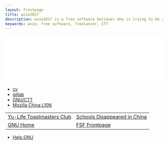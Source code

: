 ```yaml
---
layout: frontpage
title: wxie2017
description: wxie2017 is a free software believer who is trying to be a freelancer working with free software.
keywords: wxie, free software, freelancer, CTT
---
```


<iframe src="//static.fsf.org/nosvn/banners/202206fundraiser/" scrolling="no"
  style="width: 100%; height: 150px; display: block; margin: 0; border: 0 none; overflow: hidden;">
</iframe>

<div class="navbar">
  <div class="navbar-inner">
      <ul class="nav">
          <li><a href="{{ BASE_PATH }}/assets/cv.pdf">cv</a></li>
<!-- no github anymore         <li><a href="https://github.com/wxie2017">github</a></li>  -->
          <li><a href="https://gitlab.com/wxie2017">gitlab</a></li>
          <li><a href="https://savannah.gnu.org/projects/www-zh-cn/">GNU/CTT</a></li>
          <li><a href="https://community.mozilla.org/groups/mozilla-china-l10n/">Mozilla China L10N</a></li>
      </ul>
  </div>
</div>

<table class="wide">
<tr>
  <td class="left">
    <a href="https://yulifeclub.gitlab.io/">Yu-Life Toastmasters Club</a>
  </td>
  <td class="right">
    <a href="https://schools-disappeared-in-china.gitlab.io/webpages/schools.html">Schools Disappeared in China</a>
  </td>
</tr>
<tr>
  <td class="left">
    <a href="https://www.gnu.org/">GNU Home</a>
  </td>
  <td class="right">
    <a href="https://www.fsf.org/">FSF Frontpage</a>
  </td>
</tr>
</table>

<div class="navbar">
  <div class="navbar-inner">
      <ul class="nav">
          <li><a href="https://www.gnu.org/help/help.html">Help GNU</a></li>
      </ul>
  </div>
</div>
